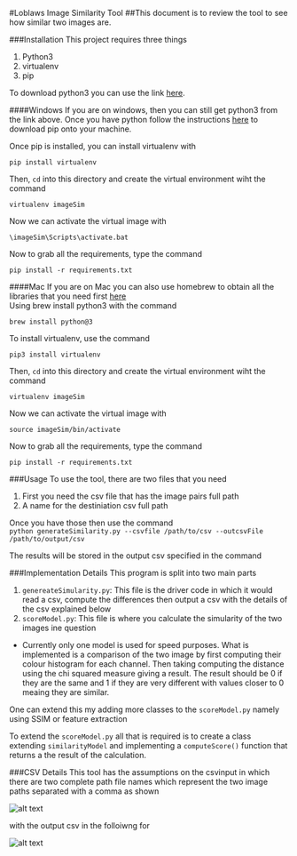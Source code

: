 #Loblaws Image Similarity Tool
##This document is to review the tool to see how similar two images are.

###Installation 
This project requires three things

  1) Python3  
  2) virtualenv  
  3) pip  

To download python3 you can use the link [here](https://www.python.org/downloads/).  

####Windows
If you are on windows, then you can still get python3 from the link above.
Once you have python follow the instructions [here](https://pip.readthedocs.io/en/stable/installing/#do-i-need-to-install-pip) to download pip onto your machine.  

Once pip is installed, you can install virtualenv with 

```pip install virtualenv```

Then, ```cd``` into this directory and create the virtual environment wiht the command 

```virtualenv imageSim```

Now we can activate the virtual image with

```\imageSim\Scripts\activate.bat```

Now to grab all the requirements, type the command

```pip install -r requirements.txt```

####Mac
If you are on Mac you can also use homebrew to obtain all the libraries that you need first [here](https://brew.sh/)  
Using brew install python3 with the command  

```brew install python@3```  

To install virtualenv, use the command

```pip3 install virtualenv```

Then, ```cd``` into this directory and create the virtual environment wiht the command 

```virtualenv imageSim```

Now we can activate the virtual image with

```source imageSim/bin/activate ```

Now to grab all the requirements, type the command

```pip install -r requirements.txt```


###Usage
To use the tool, there are two files that you need  
1. First you need the csv file that has the image pairs full path  
2. A name for the destiniation csv full path  

Once you have those then use the command  
```python generateSimilarity.py --csvfile /path/to/csv --outcsvFile /path/to/output/csv```

The results will be stored in the output csv specified in the command

###Implementation Details
This program is split into two main parts  
1. ```genereateSimularity.py```: This file is the driver code in which it would read a csv, compute the differences then output a csv with the details of the csv explained below  
2. ```scoreModel.py```: This file is where you calculate the simularity of the two images ine question  

  * Currently only one model is used for speed purposes.  What is implemented is a comparison of the two image by first computing their colour histogram for each channel.  Then taking computing the distance using the chi squared measure giving a result.  The result should be 0 if they are the same and 1 if they are very different with values closer to 0 meaing they are similar.

One can extend this my adding more classes to the ```scoreModel.py``` namely using SSIM or feature extraction

To extend the ```scoreModel.py``` all that is required is to create a class extending ```similarityModel``` and implementing a ```computeScore()``` function that returns a the result of the calculation.

###CSV Details
This tool has the assumptions on the csvinput in which there are two complete path file names which represent the two image paths separated with a comma as shown

![alt text](./assets/inputcsv.png)  

with the output csv in the folloiwng for  

![alt text](./assets/outputcsv.png)
